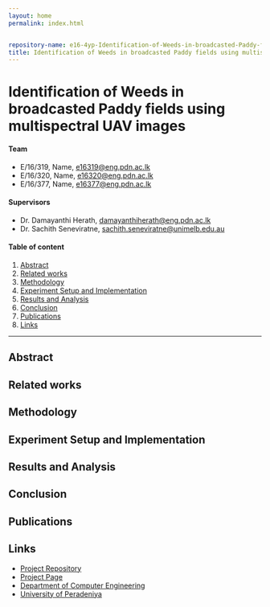 ```yaml
---
layout: home
permalink: index.html


repository-name: e16-4yp-Identification-of-Weeds-in-broadcasted-Paddy-fields-using-multispectral-UAV-images
title: Identification of Weeds in broadcasted Paddy fields using multispectral UAV images
---
```


[comment]: # "This is the standard layout for the project, but you can clean this and use your own template"

# Identification of Weeds in broadcasted Paddy fields using multispectral UAV images

#### Team

- E/16/319, Name, [e16319@eng.pdn.ac.lk](mailto:name@email.com)
- E/16/320, Name, [e16320@eng.pdn.ac.lk](mailto:name@email.com)
- E/16/377, Name, [e16377@eng.pdn.ac.lk](mailto:name@email.com)

#### Supervisors

- Dr. Damayanthi Herath, [damayanthiherath@eng.pdn.ac.lk](mailto:name@eng.pdn.ac.lk)
- Dr. Sachith Seneviratne, [sachith.seneviratne@unimelb.edu.au](mailto:name@eng.pdn.ac.lk)

#### Table of content

1. [Abstract](#abstract)
2. [Related works](#related-works)
3. [Methodology](#methodology)
4. [Experiment Setup and Implementation](#experiment-setup-and-implementation)
5. [Results and Analysis](#results-and-analysis)
6. [Conclusion](#conclusion)
7. [Publications](#publications)
8. [Links](#links)

---




## Abstract

## Related works

## Methodology

## Experiment Setup and Implementation

## Results and Analysis

## Conclusion

## Publications
[//]: # "Note: Uncomment each once you uploaded the files to the repository"

<!-- 1. [Semester 7 report](./) -->
<!-- 2. [Semester 7 slides](./) -->
<!-- 3. [Semester 8 report](./) -->
<!-- 4. [Semester 8 slides](./) -->
<!-- 5. Author 1, Author 2 and Author 3 "Research paper title" (2021). [PDF](./). -->


## Links

[//]: # ( NOTE: EDIT THIS LINKS WITH YOUR REPO DETAILS )

- [Project Repository](https://github.com/cepdnaclk/repository-name)
- [Project Page](https://cepdnaclk.github.io/repository-name)
- [Department of Computer Engineering](http://www.ce.pdn.ac.lk/)
- [University of Peradeniya](https://eng.pdn.ac.lk/)

[//]: # "Please refer this to learn more about Markdown syntax"
[//]: # "https://github.com/adam-p/markdown-here/wiki/Markdown-Cheatsheet"
